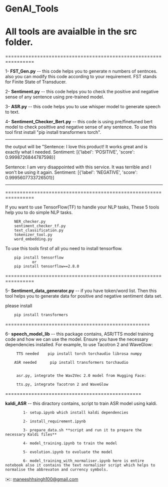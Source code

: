 # GenAI_Tools

# All tools are avaialble in the src folder.
================================================================

1- **FST_Gen.py** -- this code helps you to generate n numbers of sentnces. also you can modify this code according to your requirement. FST stands for Finite State of Transducer.

2- **Sentiment.py** -- this code helps you to check the positive and negative sense of any sentence using pre-trained model.

3- **ASR.py** -- this code helps you to use whisper model to  generate speech to text.

4- **Sentiment_Checker_Bert.py** -- this code is using pre/finetuned bert model to check posittive and negative sense of any sentence. To use this tool first install "pip install transformers torch".

---------------------------------------------------------------------------------
 the output will be 
 "Sentence: I love this product! It works great and is exactly what I needed.
Sentiment: [{'label': 'POSITIVE', 'score': 0.9998726844787598}]

Sentence: I am very disappointed with this service. It was terrible and I won't be using it again.
Sentiment: [{'label': 'NEGATIVE', 'score': 0.9995607733726501}]

---------------------------------------------------------------------------------

================================================================

If you want to use TensorFlow(TF) to handle your NLP tasks, These 5 tools help you to do simple NLP tasks.

        NER_checker.py
        sentiment_checker_tf.py
        text_classification.py
        tokenizer_tool.py
        word_embedding.py

 To use this tools first of all you need to install tensorflow.

 		pip install tensorflow 
 				or
 		pip install tensorflow==2.8.0

================================================================


5- **Sentiment_data_generator.py** -- if you have token/word list. Then this tool helps you to generate data for positive and negative sentiment data set. 

please install 

 		pip install transformers
 				

==================================================


6- **speech_model_lib** -- this package contains, ASR/TTS model training code and how we can use the model.
    Ensure you have the necessary dependencies installed. For example, to use Tacotron 2 and WaveGlow:

 		 TTS needed    pip install torch torchaudio librosa numpy

 		ASR needed		pip install transformers torchaudio


 		 asr.py, integrate the Wav2Vec 2.0 model from Hugging Face:

 		 tts.py, integrate Tacotron 2 and WaveGlow


 ===============================================

 **kaldi_ASR** -- this diractory contains, script to train ASR model using kaldi. 



            1- setup.ipynb which install kaldi dependencies

            2- install_requirement.ipynb

            3- prepare_data.sh **script and run it to prepare the necessary Kaldi files**

            4- model_training.ipynb to train the model

            5- evolution.ipynb to evoluate the model
 
            6- model_training_with_normaliser.ipynb here is entire notebook also it contains the text normalizer script which helps to normalise the abbrevaton and currency symbols.

✉️: maneeshhsingh100@gmail.com

